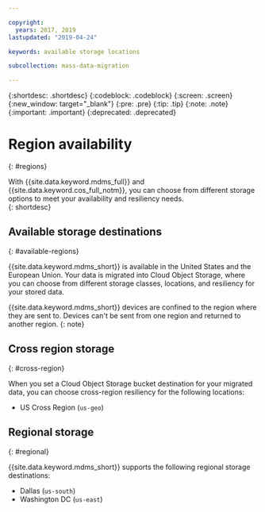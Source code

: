 ```yaml
---

copyright:
  years: 2017, 2019
lastupdated: "2019-04-24"

keywords: available storage locations

subcollection: mass-data-migration

---
```


{:shortdesc: .shortdesc}
{:codeblock: .codeblock}
{:screen: .screen}
{:new_window: target="_blank"}
{:pre: .pre}
{:tip: .tip}
{:note: .note}
{:important: .important}
{:deprecated: .deprecated}

# Region availability
{: #regions}

With {{site.data.keyword.mdms_full}} and {{site.data.keyword.cos_full_notm}}, you can choose from different storage options to meet your availability and resiliency needs.  
{: shortdesc}

## Available storage destinations
{: #available-regions}

{{site.data.keyword.mdms_short}} is available in the United States and the European Union. Your data is migrated into Cloud Object Storage, where you can choose from different storage classes, locations, and resiliency for your stored data. 

{{site.data.keyword.mdms_short}} devices are confined to the region where they are sent to. Devices can't be sent from one region and returned to another region.
{: note}

## Cross region storage
{: #cross-region}

When you set a Cloud Object Storage bucket destination for your migrated data, you can choose cross-region resiliency for the following locations:

- US Cross Region (`us-geo`)

## Regional storage
{: #regional}

{{site.data.keyword.mdms_short}} supports the following regional storage destinations:

- Dallas (`us-south`)
- Washington DC (`us-east`)



